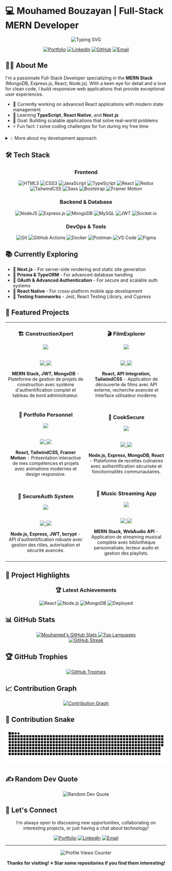# 💻 Mouhamed Bouzayan | Full-Stack MERN Developer

<div align="center">
  <img src="https://readme-typing-svg.herokuapp.com?font=Fira+Code&weight=600&size=28&duration=3000&pause=1000&color=4F46E5&center=true&vCenter=true&width=600&lines=Full-Stack+Web+Developer;MERN+Stack+Specialist;React+%26+Node.js+Enthusiast;Modern+UI+Craftsman;Problem+Solver" alt="Typing SVG" />
  
  [![Portfolio](https://img.shields.io/badge/Portfolio-%23000000.svg?style=for-the-badge&logo=firefox&logoColor=#FF7139)](https://portfoliomohamedbouzayan.netlify.app/)
  [![LinkedIn](https://img.shields.io/badge/LinkedIn-%230077B5.svg?style=for-the-badge&logo=linkedin&logoColor=white)](https://www.linkedin.com/in/mouhamed-bouzayan-9a7222344/)
  [![GitHub](https://img.shields.io/badge/GitHub-100000?style=for-the-badge&logo=github&logoColor=white)](https://github.com/MOUHAMEDBOUZAYAN)
  [![Email](https://img.shields.io/badge/Email-D14836?style=for-the-badge&logo=gmail&logoColor=white)](mailto:mohammedbouzi177@gmail.com)
</div>

## 👨‍💻 About Me

I'm a passionate Full-Stack Developer specializing in the **MERN Stack** (MongoDB, Express.js, React, Node.js). With a keen eye for detail and a love for clean code, I build responsive web applications that provide exceptional user experiences.

- 🔭 Currently working on advanced React applications with modern state management
- 🌱 Learning **TypeScript**, **React Native**, and **Next.js**
- 🎯 Goal: Building scalable applications that solve real-world problems
- ⚡ Fun fact: I solve coding challenges for fun during my free time

<details>
<summary>💡 More about my development approach</summary>
<br>

I believe in:
- **Clean, maintainable code** that follows best practices
- **User-centered design** with modern UI/UX principles
- **Performance optimization** for the best user experience
- **Continuous learning** to stay updated with modern technologies
- **Pragmatic approach** to solving complex problems
</details>

## 🛠️ Tech Stack

<div align="center">

  ### Frontend 
  ![HTML5](https://img.shields.io/badge/html5-%23E34F26.svg?style=for-the-badge&logo=html5&logoColor=white)
  ![CSS3](https://img.shields.io/badge/css3-%231572B6.svg?style=for-the-badge&logo=css3&logoColor=white)
  ![JavaScript](https://img.shields.io/badge/javascript-%23323330.svg?style=for-the-badge&logo=javascript&logoColor=%23F7DF1E)
  ![TypeScript](https://img.shields.io/badge/typescript-%23007ACC.svg?style=for-the-badge&logo=typescript&logoColor=white)
  ![React](https://img.shields.io/badge/react-%2320232a.svg?style=for-the-badge&logo=react&logoColor=%2361DAFB)
  ![Redux](https://img.shields.io/badge/redux-%23593d88.svg?style=for-the-badge&logo=redux&logoColor=white)
  ![TailwindCSS](https://img.shields.io/badge/tailwindcss-%2338B2AC.svg?style=for-the-badge&logo=tailwind-css&logoColor=white)
  ![Sass](https://img.shields.io/badge/Sass-%23CC6699.svg?style=for-the-badge&logo=sass&logoColor=white)
  ![Bootstrap](https://img.shields.io/badge/bootstrap-%238511FA.svg?style=for-the-badge&logo=bootstrap&logoColor=white)
  ![Framer Motion](https://img.shields.io/badge/Framer_Motion-black?style=for-the-badge&logo=framer&logoColor=blue)

  ### Backend & Database
  ![NodeJS](https://img.shields.io/badge/node.js-6DA55F?style=for-the-badge&logo=node.js&logoColor=white)
  ![Express.js](https://img.shields.io/badge/express.js-%23404d59.svg?style=for-the-badge&logo=express&logoColor=%2361DAFB)
  ![MongoDB](https://img.shields.io/badge/MongoDB-%234ea94b.svg?style=for-the-badge&logo=mongodb&logoColor=white)
  ![MySQL](https://img.shields.io/badge/mysql-%2300f.svg?style=for-the-badge&logo=mysql&logoColor=white)
  ![JWT](https://img.shields.io/badge/JWT-black?style=for-the-badge&logo=JSON%20web%20tokens&logoColor=white)
  ![Socket.io](https://img.shields.io/badge/Socket.io-black?style=for-the-badge&logo=socket.io&badgeColor=010101)

  ### DevOps & Tools
  ![Git](https://img.shields.io/badge/git-%23F05033.svg?style=for-the-badge&logo=git&logoColor=white)
  ![GitHub Actions](https://img.shields.io/badge/github%20actions-%232671E5.svg?style=for-the-badge&logo=githubactions&logoColor=white)
  ![Docker](https://img.shields.io/badge/docker-%230db7ed.svg?style=for-the-badge&logo=docker&logoColor=white)
  ![Postman](https://img.shields.io/badge/Postman-FF6C37?style=for-the-badge&logo=postman&logoColor=white)
  ![VS Code](https://img.shields.io/badge/VS%20Code-0078d7.svg?style=for-the-badge&logo=visual-studio-code&logoColor=white)
  ![Figma](https://img.shields.io/badge/figma-%23F24E1E.svg?style=for-the-badge&logo=figma&logoColor=white)
</div>

## 📚 Currently Exploring

- 🚀 **Next.js** - For server-side rendering and static site generation
- 🧱 **Prisma & TypeORM** - For advanced database handling
- 🔐 **OAuth & Advanced Authentication** - For secure and scalable auth systems
- 📱 **React Native** - For cross-platform mobile app development
- 🧪 **Testing frameworks** - Jest, React Testing Library, and Cypress

## 🧩 Featured Projects

<div align="center">
  <table>
    <tr>
      <td width="50%">
        <h3 align="center">🏗️ ConstructionXpert</h3>
        <div align="center">
          <a href="https://github.com/MOUHAMEDBOUZAYAN/Jury-Blanc-">
            <img src="https://github-readme-stats.vercel.app/api/pin/?username=MOUHAMEDBOUZAYAN&repo=Jury-Blanc-&theme=tokyonight&hide_border=true" />
          </a>
          <br>
          <br>
          <p>
            <a href="https://github.com/MOUHAMEDBOUZAYAN/Jury-Blanc-" target="_blank">
              <img src="https://img.shields.io/badge/Code-3F51B5?style=for-the-badge&logo=github&logoColor=white"/>
            </a>  
            <a href="#" target="_blank">
              <img src="https://img.shields.io/badge/Live-00C7B7?style=for-the-badge&logo=netlify&logoColor=white"/>
            </a>
          </p>
          <p><strong>MERN Stack, JWT, MongoDB</strong> - Plateforme de gestion de projets de construction avec système d'authentification complet et tableau de bord administrateur.</p>
        </div>  
      </td>
      <td width="50%">
        <h3 align="center">🎬 FilmExplorer</h3>
        <div align="center">
          <a href="https://github.com/MOUHAMEDBOUZAYAN/FilmFinder-API">
            <img src="https://github-readme-stats.vercel.app/api/pin/?username=MOUHAMEDBOUZAYAN&repo=FilmFinder-API&theme=tokyonight&hide_border=true" />
          </a>
          <br>
          <br>
          <p>
            <a href="https://github.com/MOUHAMEDBOUZAYAN/FilmFinder-API" target="_blank">
              <img src="https://img.shields.io/badge/Code-3F51B5?style=for-the-badge&logo=github&logoColor=white"/>
            </a>
            <a href="#" target="_blank">
              <img src="https://img.shields.io/badge/Live-00C7B7?style=for-the-badge&logo=netlify&logoColor=white"/>
            </a>
          </p>
          <p><strong>React, API Integration, TailwindCSS</strong> - Application de découverte de films avec API externe, recherche avancée et interface utilisateur moderne.</p>
        </div>
      </td>
    </tr>
    <tr>
      <td width="50%">
        <h3 align="center">💼 Portfolio Personnel</h3>
        <div align="center">
          <a href="https://github.com/MOUHAMEDBOUZAYAN/MY-PORTFOLIO">
            <img src="https://github-readme-stats.vercel.app/api/pin/?username=MOUHAMEDBOUZAYAN&repo=MY-PORTFOLIO&theme=tokyonight&hide_border=true" />
          </a>
          <br>
          <br>
          <p>
            <a href="https://github.com/MOUHAMEDBOUZAYAN/MY-PORTFOLIO" target="_blank">
              <img src="https://img.shields.io/badge/Code-3F51B5?style=for-the-badge&logo=github&logoColor=white"/>
            </a>  
            <a href="https://portfoliomohamedbouzayan.netlify.app/" target="_blank">
              <img src="https://img.shields.io/badge/Live-00C7B7?style=for-the-badge&logo=netlify&logoColor=white"/>
            </a>
          </p>
          <p><strong>React, TailwindCSS, Framer Motion</strong> - Présentation interactive de mes compétences et projets avec animations modernes et design responsive.</p>
        </div>  
      </td>
      <td width="50%">
        <h3 align="center">🍳 CookSecure</h3>
        <div align="center">
          <a href="https://github.com/MOUHAMEDBOUZAYAN/CookSecure-Site">
            <img src="https://github-readme-stats.vercel.app/api/pin/?username=MOUHAMEDBOUZAYAN&repo=CookSecure-Site&theme=tokyonight&hide_border=true" />
          </a>
          <br>
          <br>
          <p>
            <a href="https://github.com/MOUHAMEDBOUZAYAN/CookSecure-Site" target="_blank">
              <img src="https://img.shields.io/badge/Code-3F51B5?style=for-the-badge&logo=github&logoColor=white"/>
            </a>
            <a href="https://cuisin-app.netlify.app/" target="_blank">
              <img src="https://img.shields.io/badge/Live-00C7B7?style=for-the-badge&logo=netlify&logoColor=white"/>
            </a>
          </p>
          <p><strong>Node.js, Express, MongoDB, React</strong> - Plateforme de recettes culinaires avec authentification sécurisée et fonctionnalités communautaires.</p>
        </div>
      </td>
    </tr>
    <tr>
      <td width="50%">
        <h3 align="center">🔐 SecureAuth System</h3>
        <div align="center">
          <a href="https://github.com/MOUHAMEDBOUZAYAN/Projet-API-D-authentification">
            <img src="https://github-readme-stats.vercel.app/api/pin/?username=MOUHAMEDBOUZAYAN&repo=Projet-API-D-authentification&theme=tokyonight&hide_border=true" />
          </a>
          <br>
          <br>
          <p>
            <a href="https://github.com/MOUHAMEDBOUZAYAN/Projet-API-D-authentification" target="_blank">
              <img src="https://img.shields.io/badge/Code-3F51B5?style=for-the-badge&logo=github&logoColor=white"/>
            </a>
            <a href="https://projet-api-securisee-dauthentificatio.netlify.app/" target="_blank">
              <img src="https://img.shields.io/badge/Live-00C7B7?style=for-the-badge&logo=netlify&logoColor=white"/>
            </a>
          </p>
          <p><strong>Node.js, Express, JWT, bcrypt</strong> - API d'authentification robuste avec gestion des rôles, autorisation et sécurité avancée.</p>
        </div>
      </td>
      <td width="50%">
        <h3 align="center">🎵 Music Streaming App</h3>
        <div align="center">
          <a href="https://github.com/MOUHAMEDBOUZAYAN/Music-App--Project-file-Rouge-">
            <img src="https://github-readme-stats.vercel.app/api/pin/?username=MOUHAMEDBOUZAYAN&repo=Music-App--Project-file-Rouge-&theme=tokyonight&hide_border=true" />
          </a>
          <br>
          <br>
          <p>
            <a href="https://github.com/MOUHAMEDBOUZAYAN/Music-App--Project-file-Rouge-" target="_blank">
              <img src="https://img.shields.io/badge/Code-3F51B5?style=for-the-badge&logo=github&logoColor=white"/>
            </a>
            <a href="#" target="_blank">
              <img src="https://img.shields.io/badge/Demo-FF4B4B?style=for-the-badge&logo=youtube&logoColor=white"/>
            </a>
          </p>
          <p><strong>MERN Stack, WebAudio API</strong> - Application de streaming musical complète avec bibliothèque personnalisée, lecteur audio et gestion des playlists.</p>
        </div>
      </td>
    </tr>
  </table>
</div>

## 🌟 Project Highlights

<div align="center">
  
  ### 🏆 Latest Achievements
  
  ![React](https://img.shields.io/badge/6+-Projects%20with%20React-61DAFB?style=for-the-badge&logo=react&logoColor=white)
  ![Node.js](https://img.shields.io/badge/5+-Backend%20APIs-339933?style=for-the-badge&logo=node.js&logoColor=white)
  ![MongoDB](https://img.shields.io/badge/4+-Database%20Integrations-47A248?style=for-the-badge&logo=mongodb&logoColor=white)
  ![Deployed](https://img.shields.io/badge/10+-Live%20Projects-00C7B7?style=for-the-badge&logo=netlify&logoColor=white)

</div>

## 📊 GitHub Stats

<div align="center">
  <a href="https://github.com/MOUHAMEDBOUZAYAN">
    <img src="https://github-readme-stats-sigma-five.vercel.app/api?username=MOUHAMEDBOUZAYAN&show_icons=true&theme=tokyonight&hide_border=true&count_private=true&include_all_commits=true" alt="Mouhamed's GitHub Stats" height="180em" />
  </a>
  <a href="https://github.com/MOUHAMEDBOUZAYAN">
    <img src="https://github-readme-stats-sigma-five.vercel.app/api/top-langs/?username=MOUHAMEDBOUZAYAN&layout=compact&theme=tokyonight&hide_border=true&langs_count=8" alt="Top Languages" height="180em" />
  </a>
</div>

<div align="center">
  <a href="https://github.com/MOUHAMEDBOUZAYAN">
    <img src="https://github-readme-streak-stats.herokuapp.com?user=MOUHAMEDBOUZAYAN&theme=tokyonight&hide_border=true" alt="GitHub Streak" />
  </a>
</div>

## 🏆 GitHub Trophies

<div align="center">
  <a href="https://github.com/MOUHAMEDBOUZAYAN">
    <img src="https://github-profile-trophy.vercel.app/?username=MOUHAMEDBOUZAYAN&theme=discord&column=7&no-frame=true&no-bg=true&margin-w=4" alt="GitHub Trophies" />
  </a>
</div>

## 📈 Contribution Graph

<div align="center">
  <a href="https://github.com/MOUHAMEDBOUZAYAN">
    <img src="https://github-readme-activity-graph.vercel.app/graph?username=MOUHAMEDBOUZAYAN&theme=tokyo-night&hide_border=true" alt="Contribution Graph" />
  </a>
</div>

## 🐍 Contribution Snake

![Snake animation](https://raw.githubusercontent.com/MOUHAMEDBOUZAYAN/MOUHAMEDBOUZAYAN/output/github-contribution-grid-snake.svg)

## ✍️ Random Dev Quote

<div align="center">
  <img src="https://quotes-github-readme.vercel.app/api?type=horizontal&theme=tokyonight" alt="Random Dev Quote" />
</div>

## 🤝 Let's Connect

<div align="center">
  
  I'm always open to discussing new opportunities, collaborating on interesting projects, or just having a chat about technology!
  
  [![Portfolio](https://img.shields.io/badge/Portfolio-Visit%20My%20Site-4F46E5?style=for-the-badge&logo=google-chrome&logoColor=white)](https://portfoliomohamedbouzayan.netlify.app/)
  [![LinkedIn](https://img.shields.io/badge/LinkedIn-Let's%20Connect-0077B5?style=for-the-badge&logo=linkedin&logoColor=white)](https://www.linkedin.com/in/mouhamed-bouzayan-9a7222344/)
  [![Email](https://img.shields.io/badge/Email-Drop%20a%20Message-D14836?style=for-the-badge&logo=gmail&logoColor=white)](mailto:mohammedbouzi177@gmail.com)
  
</div>

---

<div align="center">
  <img src="https://komarev.com/ghpvc/?username=MOUHAMEDBOUZAYAN&color=6A5ACD&style=for-the-badge&label=PROFILE+VIEWS" alt="Profile Views Counter" />
  
  **Thanks for visiting! ⭐ Star some repositories if you find them interesting!**
</div>

<!-- 
**MOUHAMEDBOUZAYAN/MOUHAMEDBOUZAYAN** is a ✨ _special_ ✨ repository because its `README.md` (this file) appears on your GitHub profile.
-->
